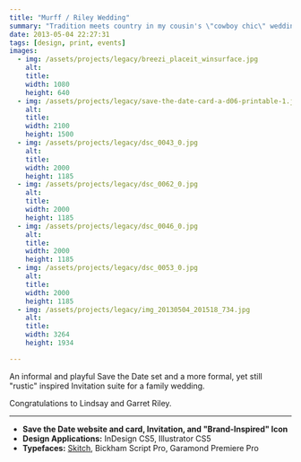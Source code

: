 ```yaml
---
title: "Murff / Riley Wedding"
summary: "Tradition meets country in my cousin's \"cowboy chic\" wedding in Moshiem, Texas."
date: 2013-05-04 22:27:31
tags: [design, print, events]
images:
  - img: /assets/projects/legacy/breezi_placeit_winsurface.jpg
    alt: 
    title: 
    width: 1080
    height: 640
  - img: /assets/projects/legacy/save-the-date-card-a-d06-printable-1.jpg
    alt: 
    title: 
    width: 2100
    height: 1500
  - img: /assets/projects/legacy/dsc_0043_0.jpg
    alt: 
    title: 
    width: 2000
    height: 1185
  - img: /assets/projects/legacy/dsc_0062_0.jpg
    alt: 
    title: 
    width: 2000
    height: 1185
  - img: /assets/projects/legacy/dsc_0046_0.jpg
    alt: 
    title: 
    width: 2000
    height: 1185
  - img: /assets/projects/legacy/dsc_0053_0.jpg
    alt: 
    title: 
    width: 2000
    height: 1185
  - img: /assets/projects/legacy/img_20130504_201518_734.jpg
    alt: 
    title: 
    width: 3264
    height: 1934

---
```


An informal and playful Save the Date set and a more formal, yet still "rustic" inspired Invitation suite for a family wedding.

Congratulations to Lindsay and Garret Riley.

---

*   **Save the Date website and card, Invitation, and "Brand-Inspired" Icon**
*   **Design Applications:** InDesign CS5, Illustrator CS5
*   **Typefaces:** [Skitch](http://www.myfonts.com/fonts/yellow-design/skitch/), Bickham Script Pro, Garamond Premiere Pro
